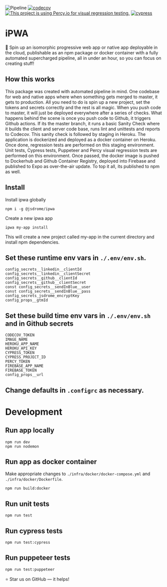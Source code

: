 ![Pipeline](https://github.com/jsDrome/ipwa/workflows/Build/badge.svg?branch=master)
[![codecov](https://codecov.io/gh/jsDrome/ipwa/branch/master/graph/badge.svg)](https://codecov.io/gh/jsDrome/ipwa)
[![This project is using Percy.io for visual regression testing.](https://percy.io/static/images/percy-badge.svg)](https://percy.io/jsDrome/ipwa)
[![cypress](https://img.shields.io/badge/cypress-dashboard-brightgreen.svg)](https://dashboard.cypress.io/projects/nuaag3/)

# iPWA

🚀 Spin up an isomorphic progressive web app or native app deployable in the cloud, publishable as an npm package or docker container with a fully automated supercharged pipeline, all in under an hour, so you can focus on creating stuff!

## How this works

This package was created with automated pipeline in mind. One codebase for web and native apps where when something gets merged to master, it gets to production. All you need to do is spin up a new project, set the tokens and secrets correctly and the rest is all magic. When you push code to master, it will just be deployed everywhere after a series of checks. What happens behind the scene is once you push code to Github, it triggers Github actions. If its the master branch, it runs a basic Sanity Check where it builds the client and server code base, runs lint and unittests and reports to Codecov. This sanity check is followed by staging in Heroku. The application is dockerized and deployed as a docker container on Heroku. Once done, regression tests are performed on this staging environment. Unit tests, Cypress tests, Puppeteer and Percy visual regression tests are performed on this environment. Once passed, the docker image is pushed to Dockerhub and Github Container Registry, deployed into Firebase and published to Expo as over-the-air update. To top it all, its published to npm as well.

## Install

Install ipwa globally

```shell
npm i -g @jsdrome/ipwa
```

Create a new ipwa app

```shell
ipwa my-app install
```
This will create a new project called my-app in the current directory and install npm dependencies.


## Set these runtime env vars in `./.env/env.sh`.

```shell
config_secrets__linkedin__clientId
config_secrets__linkedin__clientSecret
config_secrets__github__clientId
config_secrets__github__clientSecret
const config_secrets__sendInBlue__user
const config_secrets__sendInBlue__pass
config_secrets_jsdrome_encryptKey
config_props__gtmId
```

## Set these build time env vars in `./.env/env.sh` and in Github secrets

```
CODECOV_TOKEN
IMAGE_NAME
HEROKU_APP_NAME
HEROKU_API_KEY
CYPRESS_TOKEN
CYPRESS_PROJECT_ID
PERCY_TOKEN
FIREBASE_APP_NAME
FIREBASE_TOKEN
config_props__url
```

## Change defaults in `.configrc` as necessary.


# Development

## Run app locally

```shell
npm run dev
npm run nodemon
```

## Run app as docker container

Make appropriate changes to `./infra/docker/docker-compose.yml` and `./infra/docker/Dockerfile`.

```shell
npm run build:docker
```

## Run unit tests

```shell
npm run test
```

## Run cypress tests

```shell
npm run test:cypress
```

## Run puppeteer tests

```shell
npm run test:puppeteer
```


⭐️ Star us on GitHub — it helps!
